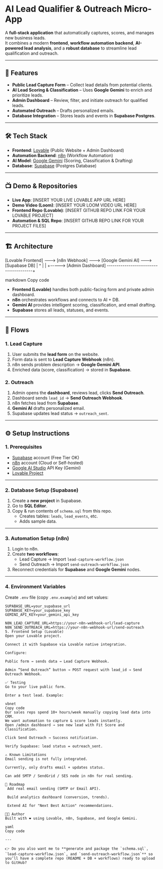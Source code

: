 # AI Lead Qualifier & Outreach Micro-App

A **full-stack application** that automatically captures, scores, and manages new business leads.  
It combines a modern **frontend**, **workflow automation backend**, **AI-powered lead analysis**, and a **robust database** to streamline lead qualification and outreach.

---

## 🚀 Features
- **Public Lead Capture Form** – Collect lead details from potential clients.  
- **AI Lead Scoring & Classification** – Uses **Google Gemini** to enrich and prioritize leads.  
- **Admin Dashboard** – Review, filter, and initiate outreach for qualified leads.  
- **Automated Outreach** – Drafts personalized emails.  
- **Database Integration** – Stores leads and events in **Supabase Postgres**.  

---

## 🛠️ Tech Stack
- **Frontend**: [Lovable](https://lovable.dev) (Public Website + Admin Dashboard)  
- **Automation Backend**: [n8n](https://n8n.io) (Workflow Automation)  
- **AI Model**: [Google Gemini](https://ai.google.dev/) (Scoring, Classification & Drafting)  
- **Database**: [Supabase](https://supabase.com) (Postgres Database)  

---

## 📺 Demo & Repositories
- **Live App**: [INSERT YOUR LIVE LOVABLE APP URL HERE]  
- **Demo Video (Loom)**: [INSERT YOUR LOOM VIDEO URL HERE]  
- **Frontend Repo (Lovable)**: [INSERT GITHUB REPO LINK FOR YOUR LOVABLE PROJECT]  
- **Automation & SQL Repo**: [INSERT GITHUB REPO LINK FOR YOUR PROJECT FILES]  

---

## 🏗️ Architecture

[Lovable Frontend] ---> [n8n Webhook] ---> [Google Gemini AI] ---> [Supabase DB]
| ^
| |
+-----> [Admin Dashboard] ----------------------------------------+

markdown
Copy code

- **Frontend (Lovable)** handles both public-facing form and private admin dashboard.  
- **n8n** orchestrates workflows and connects to AI + DB.  
- **Gemini AI** provides intelligent scoring, classification, and email drafting.  
- **Supabase** stores all leads, statuses, and events.  

---

## 🔄 Flows

### 1. Lead Capture
1. User submits the **lead form** on the website.  
2. Form data is sent to **Lead Capture Webhook** (n8n).  
3. n8n sends problem description → **Google Gemini API**.  
4. Enriched data (score, classification) → stored in **Supabase**.  

### 2. Outreach
1. Admin opens the **dashboard**, reviews lead, clicks **Send Outreach**.  
2. Dashboard sends `lead_id` → **Send Outreach Webhook**.  
3. n8n fetches lead from **Supabase**.  
4. **Gemini AI** drafts personalized email.  
5. Supabase updates lead status → `outreach_sent`.  

---

## ⚙️ Setup Instructions

### 1. Prerequisites
- [Supabase](https://supabase.com) account (Free Tier OK)  
- [n8n](https://n8n.io) account (Cloud or Self-hosted)  
- [Google AI Studio](https://ai.google.dev/) API Key (Gemini)  
- [Lovable Project](https://lovable.dev)  

---

### 2. Database Setup (Supabase)
1. Create a **new project** in Supabase.  
2. Go to **SQL Editor**.  
3. Copy & run contents of `schema.sql` from this repo.  
   - Creates tables: `leads`, `lead_events`, etc.  
   - Adds sample data.  

---

### 3. Automation Setup (n8n)
1. Login to n8n.  
2. Create **two workflows**:  
   - Lead Capture → Import `lead-capture-workflow.json`  
   - Send Outreach → Import `send-outreach-workflow.json`  
3. Reconnect credentials for **Supabase** and **Google Gemini** nodes.  

---

### 4. Environment Variables
Create `.env` file (copy `.env.example`) and set values:

```env
SUPABASE_URL=your_supabase_url
SUPABASE_KEY=your_supabase_key
GEMINI_API_KEY=your_gemini_api_key

N8N_LEAD_CAPTURE_URL=https://your-n8n-webhook-url/lead-capture
N8N_SEND_OUTREACH_URL=https://your-n8n-webhook-url/send-outreach
5. Frontend Setup (Lovable)
Open your Lovable project.

Connect it with Supabase via Lovable native integration.

Configure:

Public form → sends data → Lead Capture Webhook.

Admin “Send Outreach” button → POST request with lead_id → Send Outreach Webhook.

✅ Testing
Go to your live public form.

Enter a test lead. Example:

vbnet
Copy code
Our sales reps spend 10+ hours/week manually copying lead data into CRM. 
We want automation to capture & score leads instantly.
Open /admin dashboard → see new lead with Fit Score and Classification.

Click Send Outreach → Success notification.

Verify Supabase: lead status = outreach_sent.

⚠️ Known Limitations
Email sending is not fully integrated.

Currently, only drafts email + updates status.

Can add SMTP / SendGrid / SES node in n8n for real sending.

📌 Roadmap
 Add real email sending (SMTP or Email API).

 Build analytics dashboard (conversion, trends).

 Extend AI for "Next Best Action" recommendations.

👨‍💻 Author
Built with ❤️ using Lovable, n8n, Supabase, and Google Gemini.

yaml
Copy code

---

👉 Do you also want me to **generate and package the `schema.sql`, `lead-capture-workflow.json`, and `send-outreach-workflow.json`** so you’ll have a complete repo (README + DB + workflows) ready to upload to GitHub?







